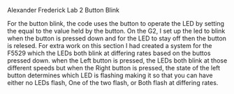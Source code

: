 Alexander Frederick
Lab 2 Button Blink

For the button blink, the code uses the button to operate the LED by setting the equal to the value held by the button. On the G2, I set up the led to blink when the button is pressed down and for the LED to stay off then the button is relesed. For extra work on this section I had created a system for the F5529 which the LEDs both blink at differing rates based on the buttos pressed down. when the Left button is pressed, the LEDs both blink at those different speeds but when the Right button is pressed, the state of the left button determines which LED is flashing making it so that you can have either no LEDs flash, One of the two flash, or Both flash at differing rates.
